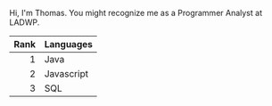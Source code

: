 Hi, I'm Thomas. You might recognize me as a Programmer Analyst at LADWP.

| Rank | Languages |
|-----:|-----------|
| 1| Java |
| 2| Javascript |
| 3| SQL |

<!--
**thomasladwp/thomasladwp** is a ✨ _special_ ✨ repository because its `README.md` (this file) appears on your GitHub profile.

Here are some ideas to get you started:

- 🔭 I’m currently working on ...
- 🌱 I’m currently learning ...
- 👯 I’m looking to collaborate on ...
- 🤔 I’m looking for help with ...
- 💬 Ask me about ...
- 📫 How to reach me: ...
- 😄 Pronouns: ...
- ⚡ Fun fact: ...
-->
